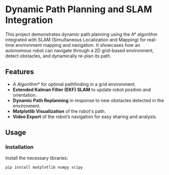 # Dynamic Path Planning and SLAM Integration

This project demonstrates dynamic path planning using the A* algorithm integrated with SLAM (Simultaneous Localization and Mapping) for real-time environment mapping and navigation. It showcases how an autonomous robot can navigate through a 2D grid-based environment, detect obstacles, and dynamically re-plan its path.

## Features

- **A* Algorithm** for optimal pathfinding in a grid environment.
- **Extended Kalman Filter (EKF) SLAM** to update robot position and orientation.
- **Dynamic Path Replanning** in response to new obstacles detected in the environment.
- **Matplotlib Visualization** of the robot's path.
- **Video Export** of the robot’s navigation for easy sharing and analysis.

## Usage

### Installation

Install the necessary libraries:

```bash
pip install matplotlib numpy scipy
```

###
